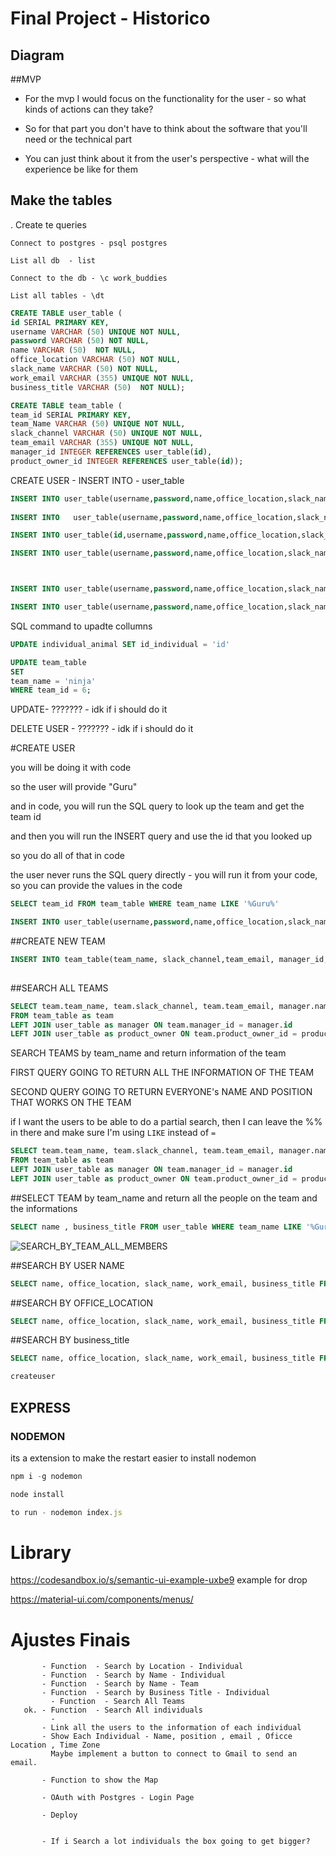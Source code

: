 # Final Project - Historico



## Diagram



##MVP

- For the mvp I would focus on the functionality for the user - so what kinds of actions can they take?

- So for that part you don't have to think about the software that you'll need or the technical part

- You can just think about it from the user's perspective - what will the experience be like for them



## Make the tables

.  Create te queries 

```
Connect to postgres - psql postgres
```

```
List all db  - list 
```

```
Connect to the db - \c work_buddies
```

```
List all tables - \dt
```



```sql
CREATE TABLE user_table ( 
id SERIAL PRIMARY KEY, 
username VARCHAR (50) UNIQUE NOT NULL, 
password VARCHAR (50) NOT NULL,
name VARCHAR (50)  NOT NULL, 
office_location VARCHAR (50) NOT NULL, 
slack_name VARCHAR (50) NOT NULL, 
work_email VARCHAR (355) UNIQUE NOT NULL, 
business_title VARCHAR (50)  NOT NULL);
```



```sql
CREATE TABLE team_table (
team_id SERIAL PRIMARY KEY, 
team_Name VARCHAR (50) UNIQUE NOT NULL, 
slack_channel VARCHAR (50) UNIQUE NOT NULL, 
team_email VARCHAR (355) UNIQUE NOT NULL,  
manager_id INTEGER REFERENCES user_table(id), 
product_owner_id INTEGER REFERENCES user_table(id));
```



CREATE USER - INSERT INTO - user_table

```sql
INSERT INTO user_table(username,password,name,office_location,slack_name,work_email,business_title) VALUES('naty', 321456,'Nathalia','San Francisco', 'Nathalia', 'araujo.nathalia03@gmail.com', 'Software Engineer');
  
INSERT INTO   user_table(username,password,name,office_location,slack_name,work_email,business_title) VALUES('nina', 43215678,'Nina Policastro','Brazil', 'Nina Policastro', 'ninapolicatro@gmail.com', 'Manager');

INSERT INTO user_table(id,username,password,name,office_location,slack_name,work_email,business_title) VALUES( 3,'freddy', 01010101,'Freddy Cervantes','Mexico', 'Freddy Cervantes', 'freddycervantes@gmail.com', 'Product Owner');

INSERT INTO user_table(username,password,name,office_location,slack_name,work_email,business_title) VALUES( 'Flavia', 01010232,'Flavia','Spain', 'Flavia Deplachet', 'flavia@gmail.com', 'Manager');



INSERT INTO user_table(username,password,name,office_location,slack_name,work_email,business_title) VALUES('bia', 32145678,'Beatriz Guerra','Texas', 'Bia', 'bia@gmail.com', 'Software Engineer');

INSERT INTO user_table(username,password,name,office_location,slack_name,work_email,business_title) VALUES( 'maria regina', 01010101,'Maria Regina','Canada', 'Maria Regina', 'mariaregina@gmail.com', 'Software Engineer');
```



SQL command to upadte collumns

```sql
UPDATE individual_animal SET id_individual = 'id'

UPDATE team_table 
SET 
team_name = 'ninja'
WHERE team_id = 6;
```



UPDATE- ??????? - idk if i should do it

DELETE USER - ??????? - idk if i should do it



#CREATE USER



you will be doing it with code

so the user will provide "Guru"

and in code, you will run the SQL query to look up the team and get the team id

and then you will run the INSERT query and use the id that you looked up

so you do all of that in code

the user never runs the SQL query directly - you will run it from your code, so you can provide the values in the code

```sql
SELECT team_id FROM team_table WHERE team_name LIKE '%Guru%'

INSERT INTO user_table(username,password,name,office_location,slack_name,work_email,business_title, team_id) VALUES('romulo', 240304,'Romulo Araujo','China', 'romulo', 'romulo_araujo@gmail.com', 'Software Engineer',team_id);
```





##CREATE NEW TEAM

```sql
INSERT INTO team_table(team_name, slack_channel,team_email, manager_id, product_owner_id) VALUES(' Sale Gurus', '#gurus_team', 'sales_gurus@gmail.com' , 2,3 );
  
```

##SEARCH ALL TEAMS

```sql
SELECT team.team_name, team.slack_channel, team.team_email, manager.name as manager_name, product_owner.name as product_owner_name
FROM team_table as team
LEFT JOIN user_table as manager ON team.manager_id = manager.id
LEFT JOIN user_table as product_owner ON team.product_owner_id = product_owner.id;
```



SEARCH TEAMS by team_name and return information of the team

FIRST QUERY GOING TO RETURN ALL THE INFORMATION OF THE TEAM 

SECOND QUERY GOING TO RETURN EVERYONE's NAME AND POSITION THAT WORKS ON THE TEAM

if I want the users to be able to do a partial search, then I can leave the %% in there and make sure I'm using `LIKE` instead of `=`

````sql
SELECT team.team_name, team.slack_channel, team.team_email, manager.name as manager_name, product_owner.name as product_owner_name
FROM team_table as team
LEFT JOIN user_table as manager ON team.manager_id = manager.id
LEFT JOIN user_table as product_owner ON team.product_owner_id = product_owner.id WHERE team.team_name LIKE '%Guru%';
````

##SELECT TEAM by team_name and return all the people on the team and the informations

```sql
SELECT name , business_title FROM user_table WHERE team_name LIKE '%Guru%';
```

![SEARCH_BY_TEAM_ALL_MEMBERS](/Users/naty/techtonica/techtonica-projects/FINAL_PROJECT/table_photos/SEARCH_BY_TEAM_ALL_MEMBERS.png)



##SEARCH BY   USER NAME

```sql
SELECT name, office_location, slack_name, work_email, business_title FROM user_table WHERE name LIKE '%Nina%';
```



##SEARCH BY OFFICE_LOCATION

```sql
SELECT name, office_location, slack_name, work_email, business_title FROM user_table WHERE office_location LIKE '%San%';
```



##SEARCH BY business_title

```sql
SELECT name, office_location, slack_name, work_email, business_title FROM user_table WHERE business_title LIKE '%Software Engineer%';
```





```sql
createuser

```





## EXPRESS

### NODEMON

its a extension to make the restart easier to install nodemon

```javascript
npm i -g nodemon
```

```javascript
node install
```

```javascript
to run - nodemon index.js
```



# Library

https://codesandbox.io/s/semantic-ui-example-uxbe9 example for drop

https://material-ui.com/components/menus/





# Ajustes Finais

```
       - Function  - Search by Location - Individual
       - Function  - Search by Name - Individual
       - Function  - Search by Name - Team
       - Function  - Search by Business Title - Individual
     	 - Function  - Search All Teams
   ok. - Function  - Search All individuals 
   		 -
       - Link all the users to the information of each individual
       - Show Each Individual - Name, position , email , Oficce Location , Time Zone
         Maybe implement a button to connect to Gmail to send an email.
         
       - Function to show the Map
       
       - OAuth with Postgres - Login Page
       
       - Deploy


       - If i Search a lot individuals the box going to get bigger?
```

